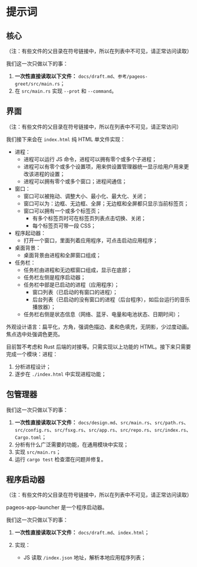 # 提示词

## 核心

（注：有些文件的父目录在符号链接中，所以在列表中不可见，请正常访问读取）

我们这一次只做以下的事：

1. **一次性直接读取以下文件：**
   `docs/draft.md`、`参考/pageos-greet/src/main.rs`；
2. 在 `src/main.rs` 实现 `--prot` 和 `--command`。

## 界面

（注：有些文件的父目录在符号链接中，所以在列表中不可见，请正常访问）

我们接下来会在 `index.html` 纯 HTML 单文件实现：

- 进程：
  - 进程可以运行 JS 命令，进程可以拥有零个或多个子进程；
  - 进程可以有零个或多个设置项，用来供设置管理器统一显示给用户用来更改该进程的设置；
  - 进程可以拥有零个或多个窗口；进程间通信；
- 窗口：
  - 窗口可以被拖动、调整大小、最小化、最大化、关闭；
  - 窗口可以为：边框、无边框、全屏；无边框和全屏都只显示当前标签页；
  - 窗口可以拥有一个或多个标签页；
    - 有多个标签页时可在标签页列表点击切换、关闭；
    - 每个标签页可带一段 CSS；
- 程序起动器：
  - 打开一个窗口，里面列着应用程序，可点击启动应用程序；
- 桌面背景：
  - 桌面背景由进程和全屏窗口组成；
- 任务栏：
  - 任务栏由进程和无边框窗口组成，显示在底部；
  - 任务栏左侧是程序启动器；
  - 任务栏中部是已启动的进程（应用程序）；
    - 窗口列表（已启动的有窗口的进程）；
    - 后台列表（已启动的没有窗口的进程（后台程序），如后台运行的音乐播放器）；
  - 任务栏右侧是状态信息（网络、蓝牙、电量和电池状态、日期时间）；

外观设计语言：扁平化，方角，强调色描边、柔和色填充，无阴影，少过度动画。焦点选中处强调色更亮。

目前暂不考虑和 Rust 后端的对接等。只需实现以上功能的 HTML。接下来只需要完成一个模块：进程：

1. 分析进程设计；
2. 逐步在 `./index.html` 中实现进程功能；

## 包管理器

我们这一次只做以下的事：

1. **一次性直接读取以下文件：**
   `docs/design.md`、`src/main.rs`、`src/path.rs`、`src/config.rs`、`src/fsxg.rs`、`src/app.rs`、`src/repo.rs`、`src/index.rs`、`Cargo.toml`；
2. 分析有什么广泛需要的功能，在通用模块中实现；
3. 实现 `src/main.rs`；
4. 运行 `cargo test` 检查潜在问题并修复。

## 程序启动器

（注：有些文件的父目录在符号链接中，所以在列表中不可见，请正常访问读取）

pageos-app-launcher 是一个程序启动器。

我们这一次只做以下的事：

1. **一次性直接读取以下文件：**
   `docs/draft.md`、`index.html`；
2. 实现：

   - JS 读取 `/index.json` 地址，解析本地应用程序列表；

